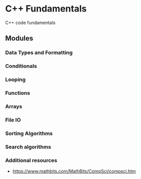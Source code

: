 # C++ Fundamentals

C++ code fundamentals

## Modules

### Data Types and Formatting

### Conditionals

### Looping

### Functions

### Arrays

### File IO

### Sorting Algorithms

### Search algorithms

### Additional resources

* https://www.mathbits.com/MathBits/CompSci/compsci.htm
